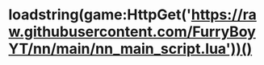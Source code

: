 # loadstring(game:HttpGet('https://raw.githubusercontent.com/FurryBoyYT/nn/main/nn_main_script.lua'))()
